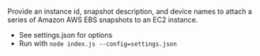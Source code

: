 Provide an instance id, snapshot description, and device names to attach a series of Amazon AWS EBS snapshots to an EC2 instance.

* See settings.json for options
* Run with `node index.js --config=settings.json`

